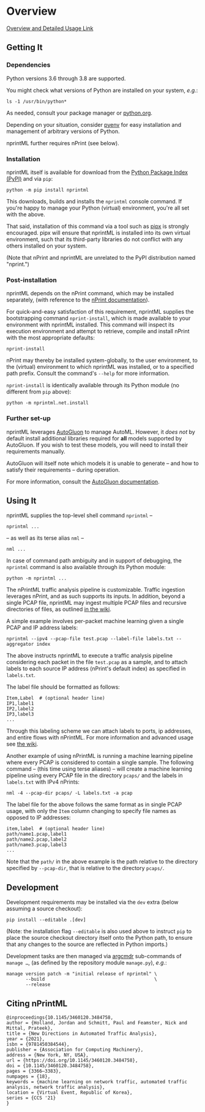 # Overview

[Overview and Detailed Usage Link](https://nprint.github.io/nprintml.html)

## Getting It

### Dependencies

Python versions 3.6 through 3.8 are supported.

You might check what versions of Python are installed on your system, _e.g._:

    ls -1 /usr/bin/python*

As needed, consult your package manager or [python.org](https://python.org/).

Depending on your situation, consider [pyenv](https://github.com/pyenv/pyenv) for easy installation and management of arbitrary versions of Python.

nprintML further requires nPrint (see below).

### Installation

nprintML itself is available for download from the [Python Package Index (PyPI)](https://pypi.org/project/nprintml/) and via `pip`:

    python -m pip install nprintml

This downloads, builds and installs the `nprintml` console command. If you're happy to manage your Python (virtual) environment, you're all set with the above.

That said, installation of this command via a tool such as [pipx](https://pipxproject.github.io/pipx/) is strongly encouraged. pipx will ensure that nprintML is installed into its own virtual environment, such that its third-party libraries do not conflict with any others installed on your system.

(Note that nPrint and nprintML are unrelated to the PyPI distribution named "nprint.")

### Post-installation

nprintML depends on the nPrint command, which may be installed separately, (with reference to the [nPrint documentation](https://github.com/nprint/nprint/wiki/2.-Installation)).

For quick-and-easy satisfaction of this requirement, nprintML supplies the bootstrapping command `nprint-install`, which is made available to your environment with nprintML installed. This command will inspect its execution environment and attempt to retrieve, compile and install nPrint with the most appropriate defaults:

    nprint-install

nPrint may thereby be installed system-globally, to the user environment, to the (virtual) environment to which nprintML was installed, or to a specified path prefix. Consult the command's `--help` for more information.

`nprint-install` is identically available through its Python module (no different from `pip` above):

    python -m nprintml.net.install

### Further set-up

nprintML leverages [AutoGluon](https://auto.gluon.ai/) to manage AutoML. However, it _does not_ by default install additional libraries required for **all** models supported by AutoGluon. If you wish to test these models, you will need to install their requirements manually.

AutoGluon will itself note which models it is unable to generate – and how to satisfy their requirements – during operation.

For more information, consult the [AutoGluon documentation](https://auto.gluon.ai/).


## Using It

nprintML supplies the top-level shell command `nprintml` &ndash;

    nprintml ...

&ndash; as well as its terse alias `nml` &ndash;

    nml ...

In case of command path ambiguity and in support of debugging, the `nprintml` command is also available through its Python module:

    python -m nprintml ...

The nPrintML traffic analysis pipeline is customizable. Traffic ingestion leverages nPrint, and as such supports its inputs. In addition, beyond a single PCAP file, nprintML may ingest multiple PCAP files and recursive directories of files, as outlined [in the wiki](https://github.com/nprint/nprintML/wiki).

A simple example involves per-packet machine learning given a single PCAP and IP address labels:

    nprintml --ipv4 --pcap-file test.pcap --label-file labels.txt --aggregator index

The above instructs nprintML to execute a traffic analysis pipeline considering each packet in the file `test.pcap` as a sample, and to attach labels to each source IP address (nPrint's default index) as specified in `labels.txt`.

The label file should be formatted as follows:

    Item,Label  # (optional header line)
    IP1,label1
    IP2,label2
    IP3,label3
    ...

Through this labeling scheme we can attach labels to ports, ip addresses, and entire flows with nPrintML. For more information and advanced usage see [the wiki](https://github.com/nprint/nprintML/wiki).

Another example of using nPrintML is running a machine learning pipeline where every PCAP is considered to contain a single sample. The following command &ndash; (this time using terse aliases) &ndash; will create a machine learning pipeline using every PCAP file in the directory `pcaps/` and the labels in `labels.txt` with IPv4 nPrints:

    nml -4 --pcap-dir pcaps/ -L labels.txt -a pcap

The label file for the above follows the same format as in single PCAP usage, with only the `Item` column changing to specify file names as opposed to IP addresses:

    item,label  # (optional header line)
    path/name1.pcap,label1
    path/name2.pcap,label2
    path/name3.pcap,label3
    ...

Note that the `path/` in the above example is the path relative to the directory specified by `--pcap-dir`, that is relative to the directory `pcaps/`.


## Development

Development requirements may be installed via the `dev` extra (below assuming a source checkout):

    pip install --editable .[dev]

(Note: the installation flag `--editable` is also used above to instruct `pip` to place the source checkout directory itself onto the Python path, to ensure that any changes to the source are reflected in Python imports.)

Development tasks are then managed via [argcmdr](https://github.com/dssg/argcmdr) sub-commands of `manage …`, (as defined by the repository module `manage.py`), _e.g._:

    manage version patch -m "initial release of nprintml" \
           --build                                        \
           --release
           
           
           
## Citing nPrintML

```
@inproceedings{10.1145/3460120.3484758,
author = {Holland, Jordan and Schmitt, Paul and Feamster, Nick and Mittal, Prateek},
title = {New Directions in Automated Traffic Analysis},
year = {2021},
isbn = {9781450384544},
publisher = {Association for Computing Machinery},
address = {New York, NY, USA},
url = {https://doi.org/10.1145/3460120.3484758},
doi = {10.1145/3460120.3484758},
pages = {3366–3383},
numpages = {18},
keywords = {machine learning on network traffic, automated traffic analysis, network traffic analysis},
location = {Virtual Event, Republic of Korea},
series = {CCS '21}
}
```
